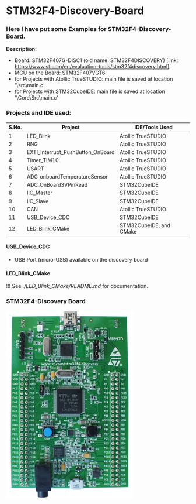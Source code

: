 # STM32F4-Discovery-Board
### Here I have put some Examples for STM32F4-Discovery-Board.

**Description:**
- Board: STM32F407G-DISC1 (old name: STM32F4DISCOVERY) [link: https://www.st.com/en/evaluation-tools/stm32f4discovery.html]  
- MCU on the Board: STM32F407VGT6
- for Projects with Atollic TrueSTUDIO: main file is saved at location '<project-name>\src\main.c'  
- for Projects with STM32CubeIDE: main file is saved at location '<project-name>\Core\Src\main.c'  

### Projects and IDE used:

| S.No. | Project                           | IDE/Tools Used          |
| ----- | --------------------------------- | ----------------------- |
| 1     | LED_Blink                         | Atollic TrueSTUDIO      |
| 2     | RNG                               | Atollic TrueSTUDIO      |
| 3     | EXTI_Interrupt_PushButton_OnBoard | Atollic TrueSTUDIO      |
| 4     | Timer_TIM10                       | Atollic TrueSTUDIO      |
| 5     | USART                             | Atollic TrueSTUDIO      |
| 6     | ADC_onboardTemperatureSensor      | Atollic TrueSTUDIO      |
| 7     | ADC_OnBoard3VPinRead              | STM32CubeIDE            |
| 8     | IIC_Master                        | STM32CubeIDE            |
| 9     | IIC_Slave                         | STM32CubeIDE            |
| 10    | CAN                               | Atollic TrueSTUDIO      |
| 11    | USB_Device_CDC                    | STM32CubeIDE            |
| 12    | LED_Blink_CMake                   | STM32CubeIDE, and CMake |

#### USB_Device_CDC
- USB Port (micro-USB) available on the discovery board

#### LED_Blink_CMake
!!! See *./LED_Blink_CMake/README.md* for documentation.

### STM32F4-Discovery Board
![STM32F4-Discovery Board](zz_docs/STM32F4-Discovery.jpg)
